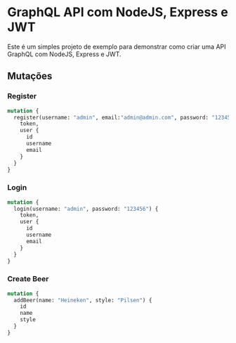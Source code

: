 # GraphQL API com NodeJS, Express e JWT

Este é um simples projeto de exemplo para demonstrar como criar uma API GraphQL com NodeJS, Express e JWT.

## Mutações

### Register

```graphql
mutation {
  register(username: "admin", email:"admin@admin.com", password: "123456") {
    token,
    user {
      id
      username
      email
    }
  }
}
```

### Login

```graphql
mutation {
  login(username: "admin", password: "123456") {
    token,
    user {
      id
      username
      email
    }
  }
}
```

### Create Beer

```graphql
mutation {
  addBeer(name: "Heineken", style: "Pilsen") {
    id
    name
    style
  }
}
```